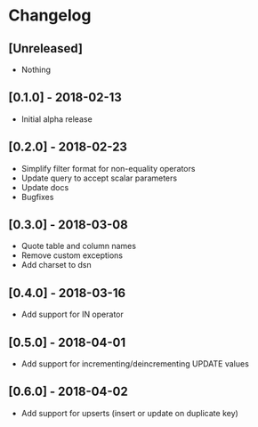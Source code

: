 # Changelog

## [Unreleased]
- Nothing

## [0.1.0] - 2018-02-13
- Initial alpha release

## [0.2.0] - 2018-02-23
- Simplify filter format for non-equality operators
- Update query to accept scalar parameters 
- Update docs
- Bugfixes

## [0.3.0] - 2018-03-08
- Quote table and column names
- Remove custom exceptions
- Add charset to dsn

## [0.4.0] - 2018-03-16
- Add support for IN operator

## [0.5.0] - 2018-04-01
- Add support for incrementing/deincrementing UPDATE values

## [0.6.0] - 2018-04-02
- Add support for upserts (insert or update on duplicate key)

